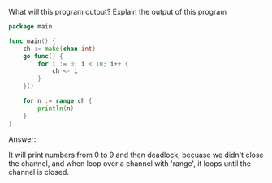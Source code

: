 What will this program output? Explain the output of this program

```go
package main

func main() {
	ch := make(chan int)
	go func() {
		for i := 0; i < 10; i++ {
			ch <- i
		}
	}()

	for n := range ch {
		println(n)
	}
}
```

Answer:

It will print numbers from 0 to 9 and then deadlock, becuase we didn't close the channel, and when loop over a channel
with 'range', it loops until the channel is closed.
